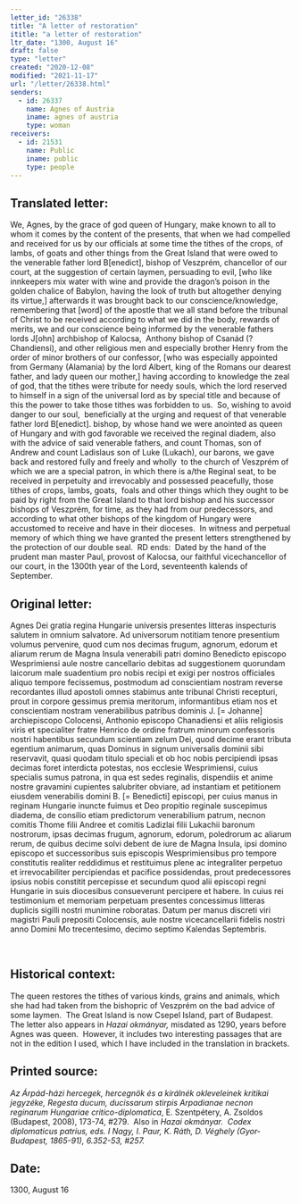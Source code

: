 ```yaml
---
letter_id: "26338"
title: "A letter of restoration"
ititle: "a letter of restoration"
ltr_date: "1300, August 16"
draft: false
type: "letter"
created: "2020-12-08"
modified: "2021-11-17"
url: "/letter/26338.html"
senders:
  - id: 26337
    name: Agnes of Austria
    iname: agnes of austria
    type: woman
receivers:
  - id: 21531
    name: Public
    iname: public
    type: people
---
```

<h2> Translated letter:</h2><p><span>We, Agnes, by the grace of god queen of Hungary, make known to all to whom it comes by the content of the presents, that when we had compelled and received for us by our officials at some time the tithes of the crops, of lambs, of goats and other things from the Great Island that were owed to the venerable father lord B[enedict], bishop of Veszprém, chancellor of our court, at the suggestion of certain laymen, persuading to evil, [who like innkeepers mix water with wine and provide the dragon’s poison in the golden chalice of Babylon, having the look of truth but altogether denying its virtue,] afterwards it was brought back to our conscience/knowledge, remembering that [word] of the apostle that we all stand before the tribunal of Christ to be received according to what we did in the body, rewards of merits, we and our conscience being informed by the venerable fathers lords J[ohn] archbishop of Kalocsa, &nbsp;Anthony bishop of Csanád (?Chandiensi), and other religious men and especially brother Henry from the order of minor brothers of our confessor, [who was especially appointed from Germany (Alamania) by the lord Albert, king of the Romans our dearest father, and lady queen our mother,] having according to knowledge the zeal of god, that the tithes were tribute for needy souls, which the lord reserved to himself in a sign of the universal lord as by special title and because of this the power to take those tithes was forbidden to us.&nbsp; So, wishing to avoid danger to our soul, &nbsp;beneficially at the urging and request of that venerable father lord B[enedict]. bishop, by whose hand we&nbsp;</span>were anointed as queen of Hungary and with god favorable we received the reginal diadem, also with the advice of said venerable fathers, and count Thomas, son of Andrew and count Ladislaus son of Luke (Lukach), our barons, we gave back and restored fully and freely and wholly &nbsp;to the church of Veszprém of which we are a special patron, in which there is a/the Reginal seat, to be received in perpetuity and irrevocably and possessed peacefully, those tithes of crops, lambs, goats, &nbsp;foals&nbsp;and other things which they ought to be paid by right from the Great Island to that lord bishop and his successor bishops of Veszprém, for time, as they had from our predecessors, and according to what other bishops of the kingdom of Hungary were accustomed to receive and have in their dioceses.&nbsp; In witness and perpetual memory of which thing we have granted the present letters strengthened by the protection of our double seal.&nbsp;&nbsp;RD ends:&nbsp; Dated by the hand of the prudent man master Paul, provost of Kalocsa, our faithful vicechancellor of our court, in the 1300th year of the Lord, seventeenth kalends of September.</p><h2 class="mt-4"> Original letter:</h2><p>Agnes Dei gratia regina Hungarie universis presentes litteras inspecturis salutem in omnium salvatore. Ad universorum notitiam tenore presentium volumus pervenire, quod cum nos decimas frugum, agnorum, edorum et aliarum rerum de Magna Insula venerabili patri domino Benedicto episcopo Wesprimiensi aule nostre cancellario debitas ad suggestionem quorundam laicorum male suadentium pro nobis recipi et exigi per nostros officiales aliquo tempore fecissemus, postmodum ad conscientiam nostram reverse recordantes illud apostoli omnes stabimus ante tribunal Christi recepturi, prout in corpore gessimus premia meritorum, informantibus etiam nos et conscientiam nostram venerabilibus patribus dominis J. [= Johanne] archiepiscopo Colocensi, Anthonio episcopo Chanadiensi et aliis religiosis viris et specialiter fratre Henrico de ordine fratrum minorum confessoris nostri habentibus secundum scientiam zelum Dei, quod decime erant tributa egentium animarum, quas Dominus in signum universalis dominii sibi reservavit, quasi quodam titulo speciali et ob hoc nobis percipiendi ipsas decimas foret interdicta potestas, nos ecclesie Wesprimiensi, cuius specialis sumus patrona, in qua est sedes reginalis, dispendiis et anime nostre gravamini cupientes salubriter obviare, ad instantiam et petitionem eiusdem venerabilis domini B. [= Benedicti] episcopi, per cuius manus in reginam Hungarie inuncte fuimus et Deo propitio reginale suscepimus diadema, de consilio etiam predictorum venerabilium patrum, necnon comitis Thome filii Andree et comitis Ladizlai filii Lukachii baronum nostrorum, ipsas decimas frugum, agnorum, edorum, poledrorum ac aliarum rerum, de quibus decime solvi debent de iure de Magna Insula, ipsi domino episcopo et successoribus suis episcopis Wesprimiensibus pro tempore constitutis realiter reddidimus et restituimus plene ac integraliter perpetuo et irrevocabiliter percipiendas et pacifice possidendas, prout predecessores ipsius nobis constitit percepisse et secundum quod alii episcopi regni Hungarie in suis diocesibus consueverunt percipere et habere. In cuius rei testimonium et memoriam perpetuam presentes concessimus litteras duplicis sigilli nostri munimine roboratas. Datum per manus discreti viri magistri Pauli prepositi Colocensis, aule nostre vicecancellarii fidelis nostri anno Domini Mo trecentesimo, decimo septimo Kalendas Septembris.</p><p>&nbsp;</p><h2 class="mt-4"> Historical context:</h2><p><span>The queen restores the tithes of various kinds, grains and animals, which she had had taken from the bishopric of Veszprém on the bad advice of some laymen.&nbsp; The Great Island is now Csepel Island, part of Budapest.&nbsp; The letter also appears in&nbsp;<i><span>Hazai okmányar,&nbsp;</span></i><span>misdated as 1290, years before Agnes was queen.&nbsp; However, it includes two interesting passages that are not in the edition I used, which I have included in the translation in brackets.</span></span></p><h2 class="mt-4"> Printed source:</h2><p><em>Az Árpád-házi hercegek, hercegnök és a királnék okleveleinek kritikai jegyzéke, Regesta ducum, ducissarum stirpis Arpadianae necnon reginarum Hungariae critico-diplomatica</em>, E. Szentpétery, A. Zsoldos (Budapest, 2008),&nbsp;173-74, #279.&nbsp; Also in&nbsp;<i><span>Hazai okmányar.&nbsp; Codex diplomaticus patrius,&nbsp;<span>eds. I Nagy, I. Paur, K. Ráth, D. Véghely (Gyor-Budapest, 1865-91), 6.352-53, #257.</span></span></i></p><h2 class="mt-4"> Date:</h2>1300, August 16